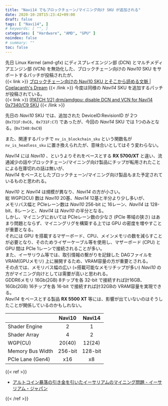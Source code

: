 ```yaml
---
title: "Navi14 でもブロックチェーン/マイニング向け SKU が追加される"
date: 2020-10-28T15:23:42+09:00
draft: false
tags: [ "Navi14", ]
# keywords: [ "", ]
categories: [ "Hardware", "AMD", "GPU" ]
noindex: false
# summary: ""
toc: false
---
```


先日 Linux Kernel (amd-gfx) にディスプレイエンジン部 (DCN) とマルチメディアエンジン部 (VCN) を無効化した、ブロックチェーン向けの *Navi10* SKU をサポートするパッチが投稿されたが、  
{{< link >}} [ブロックチェーン向けの Navi10 SKU とそこから読める文脈 | Coelacanth's Dream](/posts/2020/10/21/navi10-sku-for-blockchain/) {{< /link >}}
今度は同様の *Navi14* SKU を追加するパッチが投稿されている。  
{{< link >}} [[PATCH 1/2] drm/amdgpu: disable DCN and VCN for Navi14 0x7340/C9 SKU](https://lists.freedesktop.org/archives/amd-gfx/2020-October/055322.html) {{< /link >}}

先日の *Navi10* SKU では、追加された DeviceID:RevisionID が 2つ (`0x731F:0xC6, 0x731F:C7`) であったが、今回の *Navi14* SKU では 1つのみとなる。(`0x7340:0xC9`)  

また、関連するパッチで `nv_is_blockchain_sku` という関数名が `nv_is_headless_sku` に置き換えられたが、意味合いとしてはそう変わらない。  

*Navi14* には *Navi10* 、というよりそれをベースとする **RX 5700/XT** と違い、流通減少の話やブロックチェーン/マイニング向け製品にチップが転用されたことによる在庫切れの話は無いが、  
*Navi14* をベースとしたブロックチェーン/マイニング向け製品もまた予定されているものと思われる。  

*Navi10* と *Navi14* は規模が異なり、*Navi14* の方が小さい。  
総 WGP(2CU) 数は *Navi10* 20基、*Navi14* 12基と半分より少し多いが、  
メモリバス幅と PCIeレーン数は *Navi10* 256-bit に 16レーン、*Navi14* は 128-bit、8レーンと、*Navi14* は *Navi10* の半分となる。  
しかし、マイニングにおいては PCIeレーン数の少なさ (PCIe 帯域の狭さ) はあまり問題とならず、マイニングリグを構築する上では GPU の密度を増やすことが重要となる。  
それには GPU を搭載するマザーボード、CPU、メインメモリの数を減らすことが必要となり、そのためライザーケーブル等を使用し、マザーボード (CPU) と GPU 間は PCIe 1レーンで接続されることが多い。  
また、イーサリウム等では、取引情報の繋がりを記録した DAGファイルを VRAM(GPUメモリ) 上に展開するため、VRAM容量の方が重要とされる。  
その点では、メモリバス幅の広い (=搭載可能なメモリチップが多い) *Navi10* の方がマイニング向けとしては需要が高いと思われる。  
GDDR6メモリ 16Gb(2GB) 8チップを各 32-bit で接続すれば計16GB、16Gb(2GB) 16チップを各 16-bit で接続すれば計32GBの VRAM容量を実現できる。  
*Navi14* をベースとする製品 **RX 5500 XT** 等には、影響が出ていないのはそうしたことが関係しているのかもしれない。  

| | Navi10 | Navi14 |
| :-- | :--: | :--: |
| Shader Engine | 2 | 1 |
| Shader Array | 4 | 2 |
| WGP(CU) | 20(40) | 12(24) |
| Memory Bus Width | 256-bit | 128-bit |
| PCIe Lane (Gen4) | x16 | x8 |

{{< ref >}}

 * [アルトコイン暴落の引き金を引いたイーサリアムのマイニング問題 - イーサリアム・ジャパン](https://ethereum-japan.net/ethereum/ethereum-radeon-rx400-500-mining-problems/)

{{< /ref >}}
